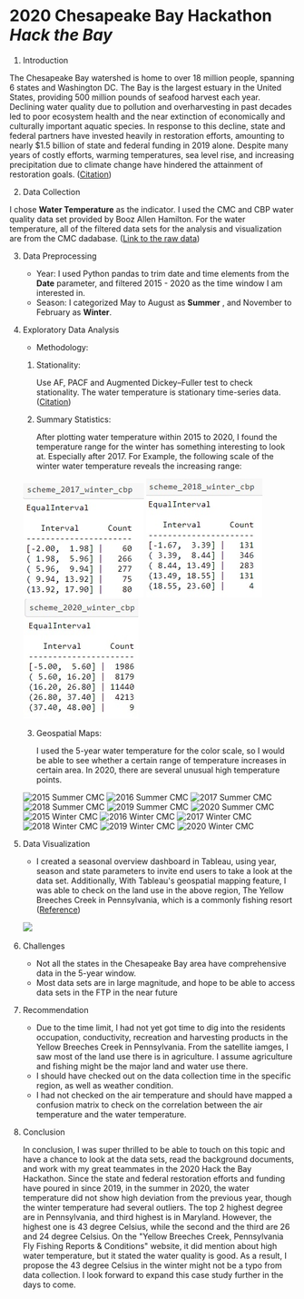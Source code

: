 # 2020 Chesapeake Bay Hackathon _Hack the Bay_ 

1. Introduction

The Chesapeake Bay watershed is home to over 18 million people, spanning 6 states and Washington DC. The Bay is the largest estuary in the United States, providing 500 million pounds of seafood harvest each year. Declining water quality due to pollution and overharvesting in past decades led to poor ecosystem health and the near extinction of economically and culturally important aquatic species. In response to this decline, state and federal partners have invested heavily in restoration efforts, amounting to nearly $1.5 billion of state and federal funding in 2019 alone. Despite many years of costly efforts, warming temperatures, sea level rise, and increasing precipitation due to climate change have hindered the attainment of restoration goals. ([Citation](https://devpost.com/software/enabling-climate-resiliency-for-the-chesapeake-bay))

2. Data Collection 

I chose __Water Temperature__ as the indicator. I used the CMC and CBP water quality data set provided by Booz Allen Hamilton. 
For the water temperature, all of the filtered data sets for the analysis and visualization are from the CMC dadabase.
([Link to the raw data](https://github.com/jenli810006995/hack-the-bay))


3. Data Preprocessing

    * Year: I used Python pandas to trim date and time elements from the __Date__ parameter, and filtered 2015 - 2020 as the time window I am interested in.
    * Season: I categorized May to August as __Summer__ , and November to February as __Winter__.
    
4. Exploratory Data Analysis

    * Methodology:
    
    1. Stationality: 
    
        Use AF, PACF and Augmented Dickey–Fuller test to check stationality. The water temperature is stationary time-series data. ([Citation](https://github.com/marbakes/pca-arima-fun/blob/master/Data%20Processing%20%26%20Modeling.ipynb))
    
    2. Summary Statistics: 
    
        After plotting water temperature within 2015 to 2020, I found the temperature range for the winter has something interesting to look at. Especially after 2017. For Example, the following scale of the winter water temperature reveals the increasing range:
    
    ![2017 Winter](https://github.com/jenli810006995/Jen-Li-Chen.github.io/blob/master/Images/2017_winter_cbp_range.jpg)
    ![2018 Winter](https://github.com/jenli810006995/Jen-Li-Chen.github.io/blob/master/Images/2018_winter_cbp_range.jpg)
    ![2020 Winter](https://github.com/jenli810006995/Jen-Li-Chen.github.io/blob/master/Images/2020_winter_cbp_range.jpg)
    
    3. Geospatial Maps: 
    
        I used the 5-year water temperature for the color scale, so I would be able to see whether a certain range of temperature increases in certain area. In 2020, there are several unusual high temperature points.
    
    ![2015 Summer CMC](https://github.com/jenli810006995/jenli810006995.github.io/blob/master/Images/2015%20Summer%20CMC%20Water%20Temperature%20Heatmap.png)
    ![2016 Summer CMC](https://github.com/jenli810006995/jenli810006995.github.io/blob/master/Images/2016%20Summer%20CMC%20Water%20Temperature%20Heatmap.png)
    ![2017 Summer CMC](https://github.com/jenli810006995/jenli810006995.github.io/blob/master/Images/2017%20Summer%20CMC%20Water%20Temperature%20Heatmap.png)
    ![2018 Summer CMC](https://github.com/jenli810006995/jenli810006995.github.io/blob/master/Images/2018%20Summer%20CMC%20Water%20Temperature%20Heatmap.png)
    ![2019 Summer CMC](https://github.com/jenli810006995/jenli810006995.github.io/blob/master/Images/2019%20Summer%20CMC%20Water%20Temperature%20Heatmap.png)
    ![2020 Summer CMC](https://github.com/jenli810006995/jenli810006995.github.io/blob/master/Images/2020%20Summer%20CMC%20Water%20Temperature%20Heatmap.png)
    ![2015 Winter CMC](https://github.com/jenli810006995/jenli810006995.github.io/blob/master/Images/2015%20Winter%20CMC%20Water%20Temperature%20Heatmap.png)
    ![2016 Winter CMC](https://github.com/jenli810006995/jenli810006995.github.io/blob/master/Images/2016%20Winter%20CMC%20Water%20Temperature%20Heatmap.png)
    ![2017 Winter CMC](https://github.com/jenli810006995/jenli810006995.github.io/blob/master/Images/2017%20Winter%20CMC%20Water%20Temperature%20Heatmap.png)
    ![2018 Winter CMC](https://github.com/jenli810006995/jenli810006995.github.io/blob/master/Images/2018%20Winter%20CMC%20Water%20Temperature%20Heatmap.png)
    ![2019 Winter CMC](https://github.com/jenli810006995/jenli810006995.github.io/blob/master/Images/2019%20Winter%20CMC%20Water%20Temperature%20Heatmap.png)
    ![2020 Winter CMC](https://github.com/jenli810006995/jenli810006995.github.io/blob/master/Images/2020%20Winter%20CMC%20Water%20Temperature%20Heatmap.png)
    

5. Data Visualization

   * I created a seasonal overview dashboard in Tableau, using year, season and state parameters to invite end users to take a look at the data set.
   Additionally, With Tableau's geospatial mapping feature, I was able to check on the land use in the above region, The Yellow Breeches Creek in Pennsylvania, 
   which is a commonly fishing resort ([Reference](https://www.orvis.com/fishing_report.aspx?locationid=6015))
   
   [![](http://img.youtube.com/vi/HbeXM46JjAo/0.jpg)](http://www.youtube.com/watch?v=HbeXM46JjAo "2020 Chesapeake Bay Hack the Bay Hackathon Data Visualization")

6. Challenges

   * Not all the states in the Chesapeake Bay area have comprehensive data in the 5-year window. 
   * Most data sets are in large magnitude, and hope to be able to access data sets in the FTP in the near future

7. Recommendation

   * Due to the time limit, I had not yet got time to dig into the residents occupation, conductivity, recreation and harvesting products in the Yellow Breeches Creek in Pennsylvania. From the satellite iamges, I saw most of the land use there is in agriculture. I assume agriculture and fishing might be the major land and water use there. 
   * I should have checked out on the data collection time in the specific region, as well as weather condition.
   * I had not checked on the air temperature and should have mapped a confusion matrix to check on the correlation between the air temperature and the water temperature.

8. Conclusion

    In conclusion, I was super thrilled to be able to touch on this topic and have a chance to look at the data sets, read the background documents, and work with my great teammates in the 2020 Hack the Bay Hackathon. Since the state and federal restoration efforts and funding have poured in since 2019, in the summer in 2020, the water temperature did not show high deviation from the previous year, though the winter temperature had several outliers. The top 2 highest degree are in Pennsylvania, and third highest is in Maryland. However, the highest one is 43 degree Celsius, while the second and the third are 26 and 24 degree Celsius. On the "Yellow Breeches Creek, Pennsylvania Fly Fishing Reports & Conditions" website, it did mention about high water temperature, but it stated the water quality is good. As a result, I propose the 43 degree Celsius in the winter might not be a typo from data collection. I look forward to expand this case study further in the days to come.



